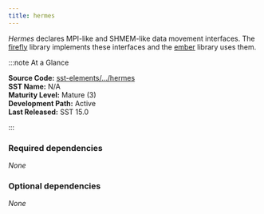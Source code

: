 ```yaml
---
title: hermes
---
```


*Hermes* declares MPI-like and SHMEM-like data movement interfaces. The [firefly](../firefly/intro) library implements these interfaces and the [ember](../ember/intro) library uses them.

:::note At a Glance

**Source Code:** [sst-elements/.../hermes](https://github.com/sstsimulator/sst-elements/tree/master/src/sst/elements/hermes) &nbsp;  
**SST Name:** N/A &nbsp;  
**Maturity Level:** Mature (3) &nbsp;  
**Development Path:** Active &nbsp;   
**Last Released:** SST 15.0

:::

### Required dependencies
*None*

### Optional dependencies
*None*
